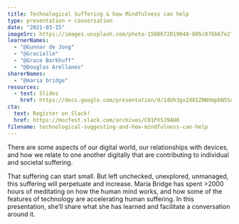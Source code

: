 ```yaml
---
title: Technological Suffering & how Mindfulness can help
type: presentation + conversation
date: "2021-03-15"
imageSrc: https://images.unsplash.com/photo-1508672019048-805c876b67e2?ixid=MXwxMjA3fDB8MHxwaG90by1wYWdlfHx8fGVufDB8fHw%3D&ixlib=rb-1.2.1&auto=format&fit=crop&w=1993&q=80
learnerNames:
  - "@Gunnar de Jong"
  - "@Gracielle"
  - "@Grace Barkhuff"
  - "@Douglas Arellanes"
sharerNames:
  - "@maria bridge"
resources:
  - text: Slides
    href: https://docs.google.com/presentation/d/1dUh3gxZd0IZNNVmpbN5SqKXoVM4ZfKegnK0TpdG7o3Q/edit#slide=id.gc247f6a193_1_0
cta:
  text: Register on Slack!
  href: https://mozfest.slack.com/archives/C01PXSJ9AH0
filename: technological-suggesting-and-how-mindfulness-can-help
---
```


There are some aspects of our digital world, our relationships with devices, and how we relate to one another digitally that are contributing to individual and societal suffering.

<!--more-->

That suffering can start small. But left unchecked, unexplored, unmanaged, this suffering will perpetuate and increase.
Maria Bridge has spent >2000 hours of meditating on how the human mind works, and how some of the features of technology are accelerating human suffering. In this presentation, she’ll share what she has learned and facilitate a conversation around it.
